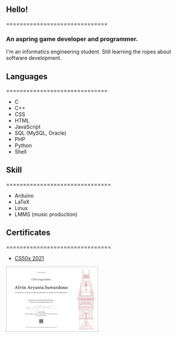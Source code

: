 ## Hello!
==============================
### An aspring game developer and programmer.
I'm an informatics engineering student. Still learning the ropes about software development.

## Languages
==============================
- C
- C++
- CSS
- HTML
- JavaScript
- SQL (MySQL, Oracle)
- PHP
- Python
- Shell

## Skill
===============================
- Arduino
- LaTeX
- Linux
- LMMS (music production)

## Certificates
===============================
- [CS50x 2021](https://cs50.harvard.edu/certificates/709064f6-96d8-484f-8e09-c6195713c386)
<img src="certificates/cs50x.png" width=50% alt="CS50X 2021 Certificate">
